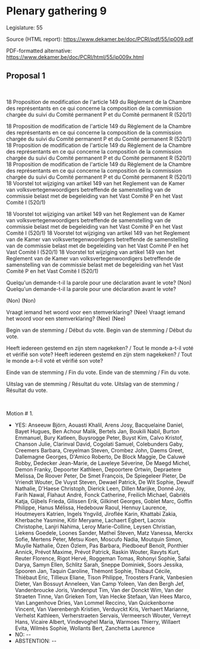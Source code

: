 # Plenary gathering 9

Legislature: 55

Source (HTML report): https://www.dekamer.be/doc/PCRI/pdf/55/ip009.pdf

PDF-formatted alternative: https://www.dekamer.be/doc/PCRI/html/55/ip009x.html

## Proposal 1


 
 

18 Proposition de modification
de l'article 149 du Règlement de la Chambre des représentants en ce qui
concerne la composition de la commission chargée du suivi du Comité permanent P
et du Comité permanent R (520/1)

18 Proposition de modification
de l'article 149 du Règlement de la Chambre des représentants en ce qui
concerne la composition de la commission chargée du suivi du Comité permanent P
et du Comité permanent R (520/1)
18 Proposition de modification
de l'article 149 du Règlement de la Chambre des représentants en ce qui
concerne la composition de la commission chargée du suivi du Comité permanent P
et du Comité permanent R (520/1)
18 Proposition de modification
de l'article 149 du Règlement de la Chambre des représentants en ce qui
concerne la composition de la commission chargée du suivi du Comité permanent P
et du Comité permanent R (520/1)
18 Voorstel tot wijziging van
artikel 149 van het Reglement van de Kamer van volksvertegenwoordigers
betreffende de samenstelling van de commissie belast met de begeleiding van het
Vast Comité P en het Vast Comité I (520/1)

18 Voorstel tot wijziging van
artikel 149 van het Reglement van de Kamer van volksvertegenwoordigers
betreffende de samenstelling van de commissie belast met de begeleiding van het
Vast Comité P en het Vast Comité I (520/1)
18 Voorstel tot wijziging van
artikel 149 van het Reglement van de Kamer van volksvertegenwoordigers
betreffende de samenstelling van de commissie belast met de begeleiding van het
Vast Comité P en het Vast Comité I (520/1)
18 Voorstel tot wijziging van
artikel 149 van het Reglement van de Kamer van volksvertegenwoordigers
betreffende de samenstelling van de commissie belast met de begeleiding van het
Vast Comité P en het Vast Comité I (520/1)
 
 

Quelqu'un demande-t-il la parole pour une
déclaration avant le vote? (Non)
Quelqu'un demande-t-il la parole pour une
déclaration avant le vote? 
 
(Non)
(Non)


Vraagt iemand het woord voor een
stemverklaring? (Nee)
Vraagt iemand het woord voor een
stemverklaring? (Nee)
 (Nee)
 
 

Begin van de
stemming / Début du vote.
Begin van de
stemming / Début du vote.

Heeft
iedereen gestemd en zijn stem nagekeken? / Tout le monde a-t-il voté et vérifié
son vote?
Heeft
iedereen gestemd en zijn stem nagekeken? / Tout le monde a-t-il voté et vérifié
son vote?

Einde van de
stemming / Fin du vote.
Einde van de
stemming / Fin du vote.

Uitslag van de
stemming / Résultat du vote.
Uitslag van de
stemming / Résultat du vote.

 
 


Motion # 1.

 - YES: Anseeuw Björn, Aouasti Khalil, Arens Josy, Bacquelaine Daniel, Bayet Hugues, Ben Achour Malik, Bertels Jan, Boukili Nabil, Burton Emmanuel, Bury Katleen, Buysrogge Peter, Buyst Kim, Calvo Kristof, Chanson Julie, Clarinval David, Cogolati Samuel, Colebunders Gaby, Creemers Barbara, Creyelman Steven, Crombez John, Daems Greet, Dallemagne Georges, D'Amico Roberto, De Block Maggie, De Caluwé Robby, Dedecker Jean-Marie, de Laveleye Séverine, De Maegd Michel, Demon Franky, Depoorter Kathleen, Depoortere Ortwin, Depraetere Melissa, De Roover Peter, De Smet François, De Spiegeleer Pieter, De Vriendt Wouter, De Vuyst Steven, Dewael Patrick, De Wit Sophie, Dewulf Nathalie, D'Haese Christoph, Dierick Leen, Dillen Marijke, Donné Joy, Farih Nawal, Flahaut André, Fonck Catherine, Freilich Michael, Gabriëls Katja, Gijbels Frieda, Gilissen Erik, Gilkinet Georges, Goblet Marc, Goffin Philippe, Hanus Mélissa, Hedebouw Raoul, Hennuy Laurence, Houtmeyers Katrien, Ingels Yngvild, Jiroflée Karin, Khattabi Zakia, Kherbache Yasmine, Kitir Meryame, Lachaert Egbert, Lacroix Christophe, Lanjri Nahima, Leroy Marie-Colline, Leysen Christian, Liekens Goedele, Loones Sander, Matheï Steven, Matz Vanessa, Merckx Sofie, Mertens Peter, Metsu Koen, Moscufo Nadia, Moutquin Simon, Muylle Nathalie, Özen Özlem, Pas Barbara, Piedboeuf Benoît, Ponthier Annick, Prévot Maxime, Prévot Patrick, Raskin Wouter, Ravyts Kurt, Reuter Florence, Rigot Hervé, Roggeman Tomas, Rohonyi Sophie, Safai Darya, Samyn Ellen, Schlitz Sarah, Sneppe Dominiek, Soors Jessika, Spooren Jan, Taquin Caroline, Thémont Sophie, Thibaut Cécile, Thiébaut Eric, Tillieux Eliane, Tison Philippe, Troosters Frank, Vanbesien Dieter, Van Bossuyt Anneleen, Van Camp Yoleen, Van den Bergh Jef, Vandenbroucke Joris, Vandenput Tim, Van der Donckt Wim, Van der Straeten Tinne, Van Grieken Tom, Van Hecke Stefaan, Van Hees Marco, Van Langenhove Dries, Van Lommel Reccino, Van Quickenborne Vincent, Van Vaerenbergh Kristien, Verduyckt Kris, Verhaert Marianne, Verhelst Kathleen, Verherstraeten Servais, Vermeersch Wouter, Verreyt Hans, Vicaire Albert, Vindevoghel Maria, Warmoes Thierry, Willaert Evita, Wilmès Sophie, Wollants Bert, Zanchetta Laurence
 - NO: --
 - ABSTENTION: --


